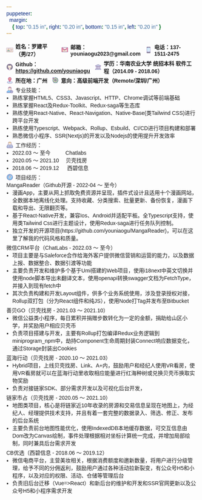 ```yaml
---
puppeteer:
  margin:
    { top: "0.15 in", right: "0.20 in", bottom: "0.15 in", left: "0.20 in" }
---
```


<style type="text/css" rel="stylesheet">
  * {
    font-size: 14px;
    font-family: PingFangSC-Semibold, sans-serif;
  }

  .icon {
    width: 18px;
    height: 18px;
    line-height: 18px;
    padding: 0 6px 0 0;
  }
  .flex_box {
    display: flex;
    align-items: center;
  }
  .flex_label {
    font-weight: bold;
    padding: 0 12px 0 0;
  }

  .float_text {
    word-break: break-word;
  }
  .float_text > .icon {
    float: left;
  }

  .mb0 {
    margin: 0 0 0 0;
  }
  .mb3 {
    margin: 0 0 3px 0;
  }
  .mb5 {
    margin: 0 0 5px 0;
  }
  .mb8 {
    margin: 0 0 8px 0;
  }
  .mb10 {
    margin: 0 0 8px 0;
  }
  .margin_left8 {
    margin: 0 0 0 -8px;
  }
</style>

<p class="flex_box mb5">
  <img class="icon" src="./name.png" />
  <span class="flex_label">姓名：罗建平（男/27）</span>
  <img class="icon" src="./email.png" />
  <span class="flex_label">邮箱：youniaogu2023@gmail.com</span>
  <img class="icon" src="./phone.png" />
  <span class="flex_label">电话：137-1511-2475</span>
</p>
<p class="flex_box mb5">
  <img class="icon" src="./github.png" />
  <span class="flex_label">
    Github：<a href="https://github.com/youniaogu" target="_blank">https://github.com/youniaogu</a>
  </span>
  <img class="icon" src="./university.png" />
  <span class="flex_label">学历：华南农业大学 统招本科 软件工程（2014.09 - 2018.06）</span>
</p>
<p class="flex_box mb5">
  <img class="icon" src="./location.png" />
  <span class="flex_label">所在地：广州</span>
  <img class="icon" src="./target.png" />
  <span class="flex_label">意向：高级前端开发（Remote/深圳/广州）</span>
</p>

<p class="flex_box mb0">
  <img class="icon" src="./skill.png" />专业技能：
</p>
<ul class="mb5">
  <li class="margin_left8">熟练掌握HTML5、CSS3、Javascript、HTTP、Chrome调试等前端基础</li>
  <li class="margin_left8">熟练掌握React及Redux-Toolkit、Redux-saga等生态库</li>
  <li class="margin_left8">熟练使用React-Native、React-Navigation、Native-Base(类Tailwind CSS)进行跨平台开发</li>
  <li class="margin_left8">熟练使用Typescript、Webpack、Rollup、Esbuild、CI/CD进行项目构建和部署</li>
  <li class="margin_left8">熟悉微信小程序、SSR(Nextjs)的开发以及Nodejs的使用提升开发效率</li>
</ul>

<p class="flex_box mb0">
  <img class="icon" src="./working.png" />工作经历：
</p>
<ul class="mb5">
  <li class="margin_left8">2022.03 ～ 至今 　 　 Chatlabs</li>
  <li class="margin_left8">2020.05 ～ 2021.10 　贝壳找房</li>
  <li class="margin_left8">2018.06 ～ 2019.12 　 西碧信息</li>
</ul>

<p class="flex_box mb0">
  <img class="icon" src="./project.png" />项目经历：
</p>
<p class="flex_box mb0">MangaReader（Github开源 - 2022-04 ～ 至今）</p>
<ul class="mb5">
  <li class="margin_left8">漫画App，主要从网上抓取免费资源并呈现，插件式设计且适用十个漫画网站，全数据本地离线化处理。支持收藏、分类搜索、批量更新、备份恢复，漫画下载和导出、无限翻页等。</li>
  <li class="margin_left8">基于React-Native开发，兼容Ios、Android并适配平板。全Typescript支持，使用类Tailwind Css进行主题设计，使用Redux-saga进行任务队列控制。</li>
  <li class="margin_left8">独立开发的开源项目(https://github.com/youniaogu/MangaReader)，可以在这里了解我的代码风格和质量。</li>
</ul>

<p class="flex_box mb0">微信CRM平台（ChatLabs - 2022.03 ～ 至今）</p>
<ul class="mb5">
  <li class="margin_left8">项目主要是与Saleforce合作给海外客户提供微信营销和运营的能力，以及数据上报、数据整合、数据引渡等功能</li>
  <li class="margin_left8">主要负责开发和维护多个基于Umi搭建的Web项目，使用i18next中英文切换并使用node脚本导出未翻译文本，使用openapi转换swagger文档为FetchType，并接入到现有fetch中</li>
  <li class="margin_left8">其次负责构建和开发Layout组件，供多个业务系统使用，涉及登录授权对接，Rollup双打包（分为React组件和纯JS），使用Node打Tag并发布至Bitbucket</li>
</ul>

<p class="flex_box mb0">善贝GO（贝壳找房 - 2021.03 ～ 2021.10）</p>
<ul class="mb5">
  <li class="margin_left8">微信公益类小程序，每日累积并捐赠步数转化为一定的金额，捐助给山区小学，并奖励用户相应贝壳币</li>
  <li class="margin_left8">负责项目搭建与开发，主要有Rollup打包编译Redux业务逻辑到miniprogram_npm中，劫持Component生命周期封装Connect响应数据变化，通过Storage封装出Cookies</li>
</ul>

<p class="flex_box mb0">蓝海行动（贝壳找房 - 2020.10 ～ 2021.03）</p>
<ul class="mb5">
  <li class="margin_left8">Hybrid项目，上线贝壳找房、Link、A+内，鼓励用户和经纪人使用VR看房，使用VR看房就可以在蓝海行动里收取相应能量进行红海种树或兑换贝壳币换取实物奖励</li>
  <li class="margin_left8">负责对接链家SDK、部分需求开发以及可视化后台开发，</li>
</ul>

<p class="flex_box mb0">链家市占（贝壳找房 - 2020.05 ～ 2021.10）</p>
<ul class="mb5">
  <li class="margin_left8">地图类项目，核心是将链家近10年收录的房源和交易信息呈现在地图上，为经纪人、经理提供技术支持，并且有着一套完整的数据录入、筛选、修正、发布的后台系统</li>
  <li class="margin_left8">主要负责前台地图性能优化，使用IndexedDB本地缓存数据，可交互信息由Dom改为Canvas绘制，事件处理根据相对坐标计算统一完成，并增加局部绘制，同时兼具后台需求开发</li>
</ul>

<p class="flex_box mb0">CB优选（西碧信息 - 2018.06 ～ 2019.12）</p>
<ul class="mb0">
  <li class="margin_left8">微信电商平台，主营美妆相关，根据消费额度和邀新数量，将用户进行分级管理，给予不同的分佣返利，鼓励用户通过各种活动拉新裂变，有公众号H5和小程序，以及对应的权限、活动、仓储等管理后台</li>
  <li class="margin_left8">负责旧后台迁移（Vue=>React）和新后台的维护和开发和SSR官网更新以及公众号H5和小程序需求开发</li>
</ul>
